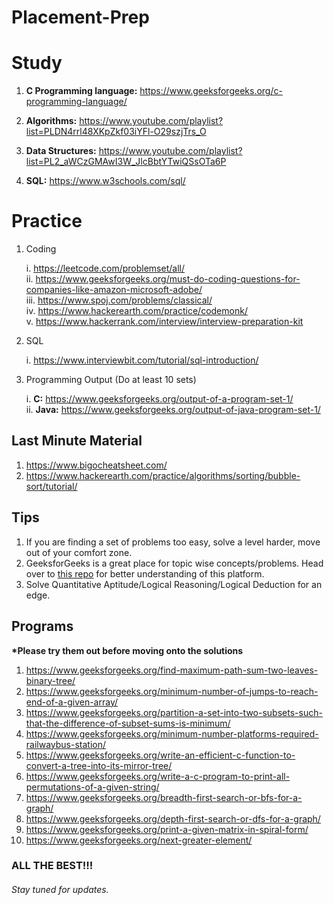 # Placement-Prep

<h1>Study</h1>

1. <b>C Programming language:</b> https://www.geeksforgeeks.org/c-programming-language/ <br>

2. <b>Algorithms:</b> https://www.youtube.com/playlist?list=PLDN4rrl48XKpZkf03iYFl-O29szjTrs_O <br>

3. <b>Data Structures:</b> https://www.youtube.com/playlist?list=PL2_aWCzGMAwI3W_JlcBbtYTwiQSsOTa6P <br>

4. <b>SQL:</b> https://www.w3schools.com/sql/ <br>

<h1>Practice</h1>

1. Coding
    
    i. https://leetcode.com/problemset/all/ <br>
	ii. https://www.geeksforgeeks.org/must-do-coding-questions-for-companies-like-amazon-microsoft-adobe/ <br>
	iii. https://www.spoj.com/problems/classical/ <br>
	iv. https://www.hackerearth.com/practice/codemonk/ <br>
	v. https://www.hackerrank.com/interview/interview-preparation-kit  <br>


2. SQL

	i. https://www.interviewbit.com/tutorial/sql-introduction/

3. Programming Output (Do at least 10 sets)

	i. <b>C:</b> https://www.geeksforgeeks.org/output-of-a-program-set-1/ <br>
	ii. <b>Java:</b> https://www.geeksforgeeks.org/output-of-java-program-set-1/

<h2>Last Minute Material</h2>

1. https://www.bigocheatsheet.com/
2. https://www.hackerearth.com/practice/algorithms/sorting/bubble-sort/tutorial/

<h2>Tips</h2>

1. If you are finding a set of problems too easy, solve a level harder, move out of your comfort zone. <br>
2. GeeksforGeeks is a great place for topic wise concepts/problems. Head over to <a href = "https://github.com/kunalG98/Placement-Prep-Guide" >this repo</a> for better understanding of this platform. <br>
3. Solve Quantitative Aptitude/Logical Reasoning/Logical Deduction for an edge. <br>

<h2>Programs</h2> 

<b>*Please try them out before moving onto the solutions</b>

1. https://www.geeksforgeeks.org/find-maximum-path-sum-two-leaves-binary-tree/ <br>
2. https://www.geeksforgeeks.org/minimum-number-of-jumps-to-reach-end-of-a-given-array/ <br>
3. https://www.geeksforgeeks.org/partition-a-set-into-two-subsets-such-that-the-difference-of-subset-sums-is-minimum/ <br>
4. https://www.geeksforgeeks.org/minimum-number-platforms-required-railwaybus-station/ <br>
5. https://www.geeksforgeeks.org/write-an-efficient-c-function-to-convert-a-tree-into-its-mirror-tree/ <br>
6. https://www.geeksforgeeks.org/write-a-c-program-to-print-all-permutations-of-a-given-string/ <br>
7. https://www.geeksforgeeks.org/breadth-first-search-or-bfs-for-a-graph/ <br>
8. https://www.geeksforgeeks.org/depth-first-search-or-dfs-for-a-graph/ <br>
9. https://www.geeksforgeeks.org/print-a-given-matrix-in-spiral-form/ <br>
10. https://www.geeksforgeeks.org/next-greater-element/ <br>

<h3>ALL THE BEST!!!</h3>

<h6><i>Stay tuned for updates.</i></h6>